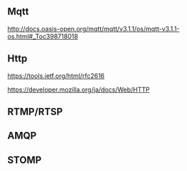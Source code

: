 ## Mqtt
http://docs.oasis-open.org/mqtt/mqtt/v3.1.1/os/mqtt-v3.1.1-os.html#_Toc398718018  

## Http
https://tools.ietf.org/html/rfc2616  

https://developer.mozilla.org/ja/docs/Web/HTTP 

## RTMP/RTSP

## AMQP

## STOMP